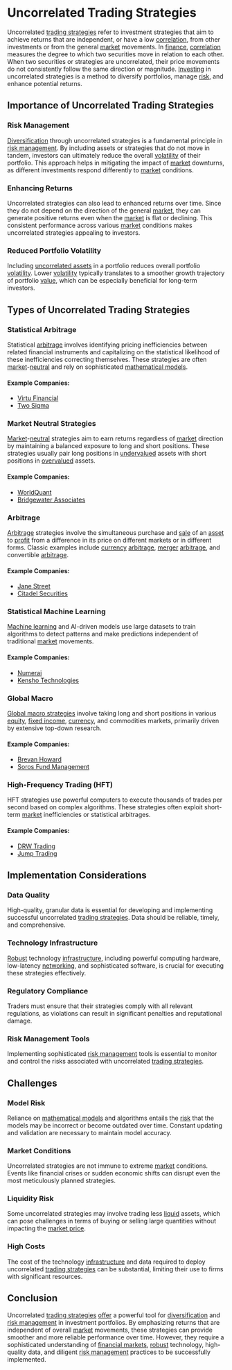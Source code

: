 # Uncorrelated Trading Strategies

Uncorrelated [trading strategies](../t/trading_strategies.md) refer to investment strategies that aim to achieve returns that are independent, or have a low [correlation](../c/correlation.md), from other investments or from the general [market](../m/market.md) movements. In [finance](../f/finance.md), [correlation](../c/correlation.md) measures the degree to which two securities move in relation to each other. When two securities or strategies are uncorrelated, their price movements do not consistently follow the same direction or magnitude. [Investing](../i/investing.md) in uncorrelated strategies is a method to diversify portfolios, manage [risk](../r/risk.md), and enhance potential returns.

## Importance of Uncorrelated Trading Strategies

### Risk Management
[Diversification](../d/diversification.md) through uncorrelated strategies is a fundamental principle in [risk management](../r/risk_management.md). By including assets or strategies that do not move in tandem, investors can ultimately reduce the overall [volatility](../v/volatility.md) of their portfolio. This approach helps in mitigating the impact of [market](../m/market.md) downturns, as different investments respond differently to [market](../m/market.md) conditions.

### Enhancing Returns
Uncorrelated strategies can also lead to enhanced returns over time. Since they do not depend on the direction of the general [market](../m/market.md), they can generate positive returns even when the [market](../m/market.md) is flat or declining. This consistent performance across various [market](../m/market.md) conditions makes uncorrelated strategies appealing to investors.

### Reduced Portfolio Volatility
Including [uncorrelated assets](../u/uncorrelated_assets.md) in a portfolio reduces overall portfolio [volatility](../v/volatility.md). Lower [volatility](../v/volatility.md) typically translates to a smoother growth trajectory of portfolio [value](../v/value.md), which can be especially beneficial for long-term investors.

## Types of Uncorrelated Trading Strategies

### Statistical Arbitrage
Statistical [arbitrage](../a/arbitrage.md) involves identifying pricing inefficiencies between related financial instruments and capitalizing on the statistical likelihood of these inefficiencies correcting themselves. These strategies are often [market](../m/market.md)-[neutral](../n/neutral.md) and rely on sophisticated [mathematical models](../m/mathematical_models_in_trading.md). 

#### Example Companies:
- [Virtu Financial](https://www.virtu.com/)
- [Two Sigma](https://www.twosigma.com/)

### Market Neutral Strategies
[Market](../m/market.md)-[neutral](../n/neutral.md) strategies aim to earn returns regardless of [market](../m/market.md) direction by maintaining a balanced exposure to long and short positions. These strategies usually pair long positions in [undervalued](../u/undervalued.md) assets with short positions in [overvalued](../o/overvalued.md) assets.

#### Example Companies:
- [WorldQuant](https://www.worldquant.com/)
- [Bridgewater Associates](https://www.bwater.com/)

### Arbitrage
[Arbitrage](../a/arbitrage.md) strategies involve the simultaneous purchase and [sale](../s/sale.md) of an [asset](../a/asset.md) to [profit](../p/profit.md) from a difference in its price on different markets or in different forms. Classic examples include [currency](../c/currency.md) [arbitrage](../a/arbitrage.md), [merger](../m/merger.md) [arbitrage](../a/arbitrage.md), and convertible [arbitrage](../a/arbitrage.md).

#### Example Companies:
- [Jane Street](https://www.janestreet.com/)
- [Citadel Securities](https://www.citadelsecurities.com/)

### Statistical Machine Learning
[Machine learning](../m/machine_learning.md) and AI-driven models use large datasets to train algorithms to detect patterns and make predictions independent of traditional [market](../m/market.md) movements.

#### Example Companies:
- [Numerai](https://numer.ai/)
- [Kensho Technologies](https://www.kensho.com/)

### Global Macro
[Global macro strategies](../g/global_macro_strategies.md) involve taking long and short positions in various [equity](../e/equity.md), [fixed income](../f/fixed_income.md), [currency](../c/currency.md), and commodities markets, primarily driven by extensive top-down research.

#### Example Companies:
- [Brevan Howard](https://www.brevanhoward.com/)
- [Soros Fund Management](https://www.soros.com/)

### High-Frequency Trading (HFT)
HFT strategies use powerful computers to execute thousands of trades per second based on complex algorithms. These strategies often exploit short-term [market](../m/market.md) inefficiencies or statistical arbitrages.

#### Example Companies:
- [DRW Trading](https://drw.com/)
- [Jump Trading](https://www.jumptrading.com/)

## Implementation Considerations

### Data Quality
High-quality, granular data is essential for developing and implementing successful uncorrelated [trading strategies](../t/trading_strategies.md). Data should be reliable, timely, and comprehensive.

### Technology Infrastructure
[Robust](../r/robust.md) technology [infrastructure](../i/infrastructure.md), including powerful computing hardware, low-latency [networking](../n/networking.md), and sophisticated software, is crucial for executing these strategies effectively.

### Regulatory Compliance
Traders must ensure that their strategies comply with all relevant regulations, as violations can result in significant penalties and reputational damage.

### Risk Management Tools
Implementing sophisticated [risk management](../r/risk_management.md) tools is essential to monitor and control the risks associated with uncorrelated [trading strategies](../t/trading_strategies.md).

## Challenges

### Model Risk
Reliance on [mathematical models](../m/mathematical_models_in_trading.md) and algorithms entails the [risk](../r/risk.md) that the models may be incorrect or become outdated over time. Constant updating and validation are necessary to maintain model accuracy.

### Market Conditions
Uncorrelated strategies are not immune to extreme [market](../m/market.md) conditions. Events like financial crises or sudden economic shifts can disrupt even the most meticulously planned strategies.

### Liquidity Risk
Some uncorrelated strategies may involve trading less [liquid](../l/liquid.md) assets, which can pose challenges in terms of buying or selling large quantities without impacting the [market price](../m/market_price.md).

### High Costs
The cost of the technology [infrastructure](../i/infrastructure.md) and data required to deploy uncorrelated [trading strategies](../t/trading_strategies.md) can be substantial, limiting their use to firms with significant resources.

## Conclusion
Uncorrelated [trading strategies](../t/trading_strategies.md) [offer](../o/offer.md) a powerful tool for [diversification](../d/diversification.md) and [risk management](../r/risk_management.md) in investment portfolios. By emphasizing returns that are independent of overall [market](../m/market.md) movements, these strategies can provide smoother and more reliable performance over time. However, they require a sophisticated understanding of [financial markets](../f/financial_market.md), [robust](../r/robust.md) technology, high-quality data, and diligent [risk management](../r/risk_management.md) practices to be successfully implemented.